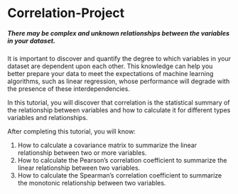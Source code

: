 # Correlation-Project

##### There may be complex and unknown relationships between the variables in your dataset.

It is important to discover and quantify the degree to which variables in your dataset are dependent upon each other. This knowledge can help you better prepare your data to meet the expectations of machine learning algorithms, such as linear regression, whose performance will degrade with the presence of these interdependencies.

In this tutorial, you will discover that correlation is the statistical summary of the relationship between variables and how to calculate it for different types variables and relationships.

After completing this tutorial, you will know:

1. How to calculate a covariance matrix to summarize the linear relationship between two or more variables.
2. How to calculate the Pearson’s correlation coefficient to summarize the linear relationship between two variables.
3. How to calculate the Spearman’s correlation coefficient to summarize the monotonic relationship between two variables.
